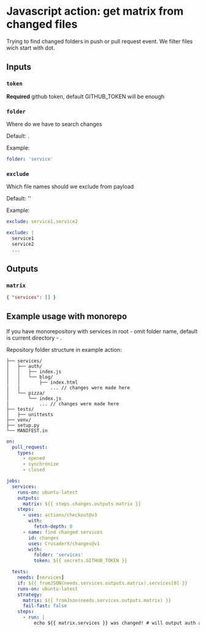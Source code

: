 # Javascript action: get matrix from changed files

Trying to find changed folders in push or pull request event. We filter files wich start with dot.

## Inputs

### `token`

**Required** github token, default GITHUB_TOKEN will be enough

### `folder`

Where do we have to search changes

Default: .

Example: 
```yaml
folder: 'service'
```

### `exclude`

Which file names should we exclude from payload

Default: ''

Example: 
```yaml
exclude: service1,service2
```
```yaml
exclude: |
  service1
  service2
  ...
```

## Outputs

### `matrix`

```json
{ "services": [] }
```

## Example usage with monorepo

If you have monorepository with services in root - omit folder name, default is current directory - .

Repository folder structure in example action:

```shell
├── services/
│   ├── auth/
│   │   ├── index.js
│   │   └── blog/
│   │       ├── index.html
|   |           ... // changes were made here
│   └── pizza/
│       └── index.js
|           ... // changes were made here
├── tests/
│   ├── unittests
├── venv/
├── setup.py
└── MANIFEST.in
```

```yaml
on:
  pull_request:
    types:
      - opened
      - synchronize
      - closed

jobs:
  services:
    runs-on: ubuntu-latest
    outputs:
      matrix: ${{ steps.changes.outputs.matrix }}
    steps:
      - uses: actions/checkout@v3
        with:
          fetch-depth: 0
      - name: find changed services
        id: changes
        uses: CrusaderX/changes@v1
        with:
          folder: 'services'
          token: ${{ secrets.GITHUB_TOKEN }}

  tests:
    needs: [services]
    if: ${{ fromJSON(needs.services.outputs.matrix).services[0] }}
    runs-on: ubuntu-latest
    strategy:
      matrix: ${{ fromJson(needs.services.outputs.matrix) }}
      fail-fast: false
    steps:
      - run: |
          echo ${{ matrix.services }} was changed! # will output auth and pizza becase changes were made there
```
